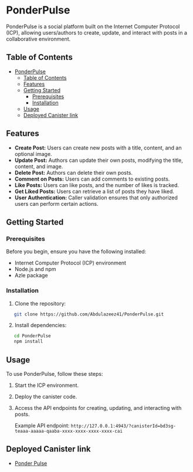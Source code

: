# PonderPulse

PonderPulse is a social platform built on the Internet Computer Protocol (ICP), allowing users/authors to create, update, and interact with posts in a collaborative environment.

## Table of Contents

- [PonderPulse](#ponderpulse)
  - [Table of Contents](#table-of-contents)
  - [Features](#features)
  - [Getting Started](#getting-started)
    - [Prerequisites](#prerequisites)
    - [Installation](#installation)
  - [Usage](#usage)
  - [Deployed Canister link](#deployed-canister-link)

## Features

- **Create Post:** Users can create new posts with a title, content, and an optional image.
- **Update Post:** Authors can update their own posts, modifying the title, content, and image.
- **Delete Post:** Authors can delete their own posts.
- **Comment on Posts:** Users can add comments to existing posts.
- **Like Posts:** Users can like posts, and the number of likes is tracked.
- **Get Liked Posts:** Users can retrieve a list of posts they have liked.
- **User Authentication:** Caller validation ensures that only authorized users can perform certain actions.

## Getting Started

### Prerequisites

Before you begin, ensure you have the following installed:

- Internet Computer Protocol (ICP) environment
- Node.js and npm
- Azle package

### Installation

1. Clone the repository:

```bash
   git clone https://github.com/Abdulazeez41/PonderPulse.git
```

2. Install dependencies:

```bash
   cd PonderPulse
   npm install
```

## Usage

To use PonderPulse, follow these steps:

1. Start the ICP environment.

2. Deploy the canister code.

3. Access the API endpoints for creating, updating, and interacting with posts.

   Example API endpoint: `http://127.0.0.1:4943/?canisterId=bd3sg-teaaa-aaaaa-qaaba-xxxx-xxxx-xxxx-xxxx-cai`

## Deployed Canister link

- [Ponder Pulse](http://127.0.0.1:4943/?canisterId=br5f7-7uaaa-aaaaa-qaaca-cai&id=be2us-64aaa-aaaaa-qaabq-cai)
